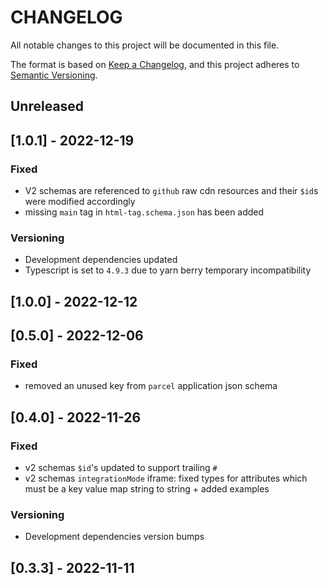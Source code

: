 # CHANGELOG

All notable changes to this project will be documented in this file.

The format is based on [Keep a Changelog](https://keepachangelog.com/en/1.0.0/),
and this project adheres to [Semantic Versioning](https://semver.org/spec/v2.0.0.html).

## Unreleased

## [1.0.1] - 2022-12-19

### Fixed

- V2 schemas are referenced to `github` raw cdn resources and their `$id`s were modified accordingly
- missing `main` tag in `html-tag.schema.json` has been added

### Versioning

- Development dependencies updated
- Typescript is set to `4.9.3` due to yarn berry temporary incompatibility

## [1.0.0] - 2022-12-12

## [0.5.0] - 2022-12-06

### Fixed

- removed an unused key from `parcel` application json schema

## [0.4.0] - 2022-11-26

### Fixed

- v2 schemas `$id`'s updated to support trailing `#`
- v2 schemas `integrationMode` iframe: fixed types for attributes which must be a key value map string to string + added examples

### Versioning

- Development dependencies version bumps

## [0.3.3] - 2022-11-11

